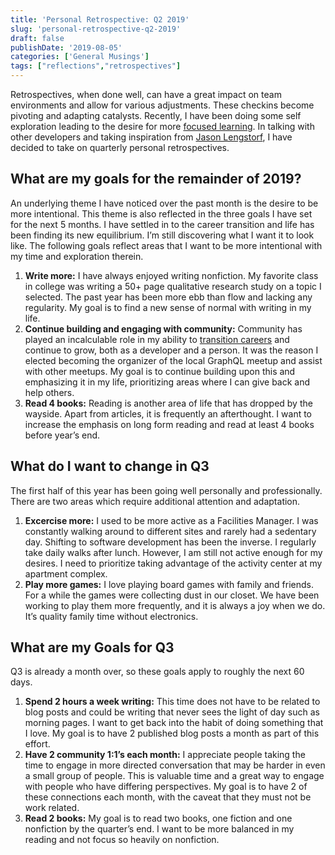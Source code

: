 ```yaml
---
title: 'Personal Retrospective: Q2 2019'
slug: 'personal-retrospective-q2-2019'
draft: false
publishDate: '2019-08-05'
categories: ['General Musings']
tags: ["reflections","retrospectives"]
---
```

Retrospectives, when done well, can have a great impact on team environments and allow for various adjustments. These checkins become pivoting and adapting catalysts. Recently, I have been doing some self exploration leading to the desire for more [focused learning](/blog/2019/08/01/30-days-of-functional-programming). In talking with other developers and taking inspiration from [Jason Lengstorf](https://lengstorf.com/2019-q1-retrospective/), I have decided to take on quarterly personal retrospectives.

## What are my goals for the remainder of 2019?

An underlying theme I have noticed over the past month is the desire to be more intentional. This theme is also reflected in the three goals I have set for the next 5 months. I have settled in to the career transition and life has been finding its new equilibrium. I’m still discovering what I want it to look like. The following goals reflect areas that I want to be more intentional with my time and exploration therein.

1. **Write more:** I have always enjoyed writing nonfiction. My favorite class in college was writing a 50+ page qualitative research study on a topic I selected. The past year has been more ebb than flow and lacking any regularity. My goal is to find a new sense of normal with writing in my life.
2. **Continue building and engaging with community:** Community has played an incalculable role in my ability to [transition careers](/blog/2018/09/10/the-439-day-journey-that-changed-my-life) and continue to grow, both as a developer and a person. It was the reason I elected becoming the organizer of the local GraphQL meetup and assist with other meetups. My goal is to continue building upon this and emphasizing it in my life, prioritizing areas where I can give back and help others.
3. **Read 4 books:** Reading is another area of life that has dropped by the wayside. Apart from articles, it is frequently an afterthought.  I want to increase the emphasis on long form reading and read at least 4 books before year’s end.

## What do I want to change in Q3

The first half of this year has been going well personally and professionally. There are two areas which require additional attention and adaptation.

1. **Excercise more:** I used to be more active as a Facilities Manager. I was constantly walking around to different sites and rarely had a sedentary day. Shifting to software development has been the inverse. I regularly take daily walks after lunch. However, I am still not active enough for my desires. I need to prioritize taking advantage of the activity center at my apartment complex.
2. **Play more games:** I love playing board games with family and friends. For a while the games were collecting dust in our closet. We have been working to play them more frequently, and it is always a joy when we do. It’s quality family time without electronics.

## What are my Goals for Q3

Q3 is already a month over, so these goals apply to roughly the next 60 days.

1. **Spend 2 hours a week writing:** This time does not have to be related to blog posts and could be writing that never sees the light of day such as morning pages. I want to get back into the habit of doing something that I love. My goal is to have 2 published blog posts a month as part of this effort.
2. **Have 2 community 1:1’s each month:** I appreciate people taking the time to engage in more directed conversation that may be harder in even a small group of people. This is valuable time and a great way to engage with people who have differing perspectives. My goal is to have 2 of these connections each month, with the caveat that they must not be work related.
3. **Read 2 books:** My goal is to read two books, one fiction and one nonfiction by the quarter’s end. I want to be more balanced in my reading and not focus so heavily on nonfiction. 
